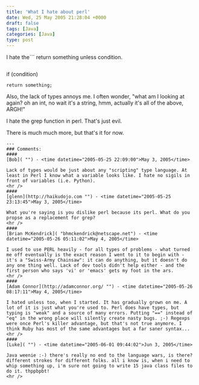 ```yaml
---
title: 'What I hate about perl'
date: Wed, 25 May 2005 21:28:04 +0000
draft: false
tags: [Java]
categories: [Java]
type: post
---
```


I hate the```
return something unless condition.
```This hurts my brain since I read from left to right I think return? What about the rest of the function? Oh it's unless. I prefer:

```


if (condition)

	return something;

Also, the lack of types annoys me.  I often wonder, "what am I looking at again? oh an int, no wait it's a string, hmm, actually it's all of the above, ARGH!"

I hate the grep function in perl.  That's just evil.

There is much much more, but that's it for now.


```
---
### Comments:
#### 
[Bob]( "") - <time datetime="2005-05-25 22:09:00">May 3, 2005</time>

Lack of types would be just about any "scripting" type language. At least in Perl I know what a variable looks like. I hate no sigils in front of variables (i.e. Python).
<hr />
#### 
[glenn](http://haikudojo.com "") - <time datetime="2005-05-25 23:13:45">May 3, 2005</time>

What you're saying is you dislike perl because its perl. What do you propse as a replacement for grep?
<hr />
#### 
[Brian McKendrick]( "bhmckendrick@netscape.net") - <time datetime="2005-05-26 05:11:02">May 4, 2005</time>

I used to use PERL heavily - for all types of problems - what turned me off eventually is the exact reason I went to it to begin with - it's a "Swiss-Army Chainsaw": it can do anything, but it doesn't do any one thing well. Lack of dev tools didn't help either - and the first person who says 'vi' or 'emacs' gets my foot in the ars.
<hr />
#### 
[Adam Connor](http://adamconnor.org/ "") - <time datetime="2005-05-26 08:17:11">May 4, 2005</time>

I hated unless too, when I started. It has gradually grown on me. A lot of it is just what you're used to. Perl does have types, but typing is "weak" and a source of many errors. Putting "==" instead of "eq" in the wrong place will silently create nasty bugs. ;-) Regexps were once Perl's killer advantage, but that's not true anymore. I think Ruby has most of the same advantages but a far saner syntax...
<hr />
#### 
[Luke]( "") - <time datetime="2005-06-01 09:44:02">Jun 3, 2005</time>

Java weenie :-) there's really no end to the language wars, is there? different strokes for different folks. all i know is, when i need to whip something up, i'm sure not going to write 15 java class files to do it. thppbpbt!
<hr />
